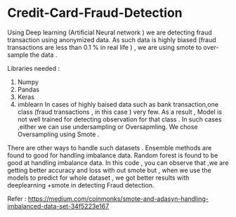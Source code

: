 # Credit-Card-Fraud-Detection
Using Deep learning (Artificial Neural network ) we are detecting fraud transaction  using anonymized data.
As such data is highly biased (fraud transactions are less than 0.1 % in real life )  ,
we are using smote to over-sample the data .

Libraries needed :
1. Numpy
2. Pandas
3. Keras
4. imblearn
In cases of highly baised data such as bank transaction,one class (fraud transactions , in this case ) very few.
As a result , Model is not well trained for detecting observation for that class .
In such cases ,either we can use undersampling or Oversapmling.
We chose Oversampling using Smote .

There are other ways to handle such datasets .
Ensemble methods are found to good for handling imbalance data. 
Random forest is found to be good at handling imbalance data.
 In this code , you can observe that ,we are getting better accuracy and loss with out smote but ,
 when we use the models to predict for whole dataset , we got better results  with deeplearning +smote in detecting Fraud detection.
 
Refer :
https://medium.com/coinmonks/smote-and-adasyn-handling-imbalanced-data-set-34f5223e167
